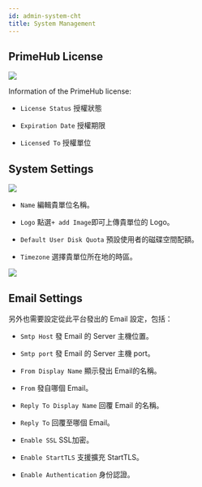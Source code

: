 ```yaml
---
id: admin-system-cht
title: System Management
---
```


## PrimeHub License

![](assets/license_key_v24.png)

Information of the PrimeHub license:

+ `License Status` 授權狀態

+ `Expiration Date` 授權期限

+ `Licensed To` 授權單位

## System Settings

![](assets/system_1_v24.png)

+ `Name` 編輯貴單位名稱。

+ `Logo` 點選`+ add Image`即可上傳貴單位的 Logo。

+ `Default User Disk Quota` 預設使用者的磁碟空間配額。

+ `Timezone` 選擇貴單位所在地的時區。

![](assets/system_2_v24.png)

## Email Settings

另外也需要設定從此平台發出的 Email 設定，包括：

+ `Smtp Host` 發 Email 的 Server 主機位置。

+ `Smtp port` 發 Email 的 Server 主機 port。

+ `From Display Name` 顯示發出 Email的名稱。

+ `From` 發自哪個 Email。

+ `Reply To Display Name` 回覆 Email 的名稱。

+ `Reply To` 回覆至哪個 Email。

+ `Enable SSL` SSL加密。

+ `Enable StartTLS` 支援擴充 StartTLS。

+ `Enable Authentication` 身份認證。
